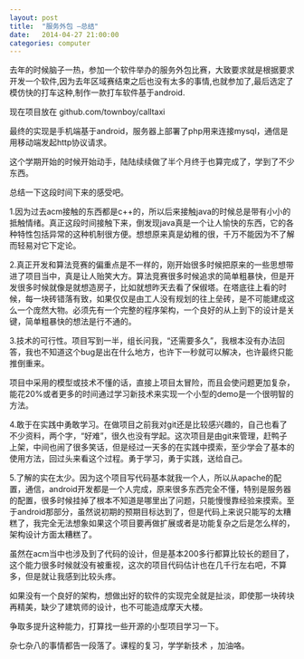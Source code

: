 ```yaml
---
layout: post
title:  "服务外包 –总结"
date:   2014-04-27 21:00:00
categories: computer
---
```

去年的时候脑子一热，参加一个软件举办的服务外包比赛，大致要求就是根据要求开发一个软件,因为去年区域赛结束之后也没有太多的事情,也就参加了,最后选定了模仿快的打车这种,制作一款打车软件基于android.

现在项目放在 github.com/townboy/calltaxi

最终的实现是手机端基于android，服务器上部署了php用来连接mysql，通信是用移动端发起http协议请求。

这个学期开始的时候开始动手，陆陆续续做了半个月终于也算完成了，学到了不少东西。

总结一下这段时间下来的感受吧。

1.因为过去acm接触的东西都是c++的，所以后来接触java的时候总是带有小小的抵触情绪。真正这段时间接触下来，倒发现java真是一个让人愉快的东西，它的各种特性包括异常的这种机制很方便。想想原来真是幼稚的很，千万不能因为不了解而轻易对它下定论。

2.真正开发和算法竞赛的偏重点是不一样的，刚开始很多时候把原来的一些思想带进了项目当中，真是让人贻笑大方。算法竞赛很多时候追求的简单粗暴快，但是开发很多时候就像是就想造房子，比如就想昨天去看了保俶塔。在塔底往上看的时候，每一块砖错落有致，如果仅仅是由工人没有规划的往上垒砖，是不可能建成这么一个庞然大物。必须先有一个完整的程序架构，一个良好的从上到下的设计是关键，简单粗暴快的想法是行不通的。

3.技术的可行性。项目写到一半，组长问我，“还需要多久”，我根本没有办法回答，我也不知道这个bug是出在什么地方，也许下一秒就可以解决，也许最终只能推倒重来。

项目中采用的模型或技术不懂的话，直接上项目太冒险，而且会使问题更加复杂，能花20%或者更多的时间通过学习新技术来实现一个小型的demo是一个很明智的方法。

4.敢于在实践中勇敢学习。在做项目之前我对git还是比较感兴趣的，自己也看了不少资料，两个字，“好难”，很久也没有学起。这次项目是由git来管理，赶鸭子上架，中间也闹了很多笑话，但是经过一天多的在实践中摸索，至少学会了基本的使用方法，回过头来看这个过程。勇于学习，勇于实践，送给自己。

5.了解的实在太少。因为这个项目写代码基本就我一个人，所以从apache的配置，通信，android开发都是一个人完成，原来很多东西完全不懂，特别是服务器的配置，很多时候挂掉了根本不知道是哪里出了问题，只能慢慢靠经验来摸索。至于android那部分，虽然说初期的预期目标达到了，但是代码上来说只能写的太糟糕了，我完全无法想象如果这个项目要再做扩展或者是功能复杂之后是怎么样的，架构设计方面太糟糕了。

虽然在acm当中也涉及到了代码的设计，但是基本200多行都算比较长的题目了，这个能力很多时候就没有被重视，这次的项目代码估计也在几千行左右吧，不算多，但是就让我感到比较头疼。

如果没有一个良好的架构，想做出好的软件的实现完全就是扯淡，即使那一块砖块再精美，缺少了建筑师的设计，也不可能造成摩天大楼。

争取多提升这种能力，打算找一些开源的小型项目学习一下。

杂七杂八的事情都告一段落了。课程的复习，学学新技术 ，加油咯。
